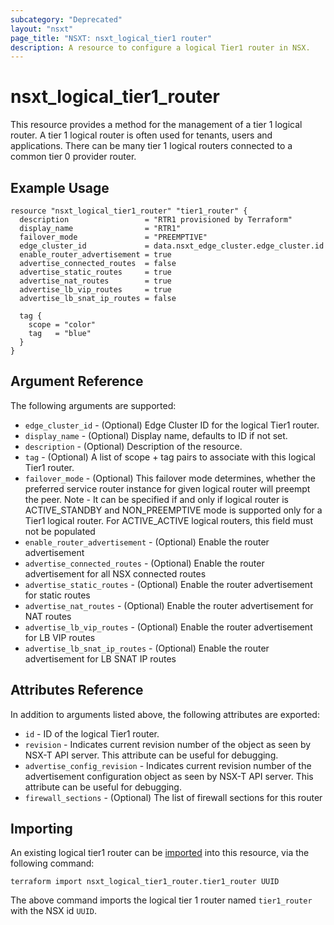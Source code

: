 ```yaml
---
subcategory: "Deprecated"
layout: "nsxt"
page_title: "NSXT: nsxt_logical_tier1 router"
description: A resource to configure a logical Tier1 router in NSX.
---
```


# nsxt_logical_tier1_router

This resource provides a method for the management of a tier 1 logical router. A tier 1 logical router is often used for tenants, users and applications. There can be many tier 1 logical routers connected to a common tier 0 provider router.

## Example Usage

```hcl
resource "nsxt_logical_tier1_router" "tier1_router" {
  description                 = "RTR1 provisioned by Terraform"
  display_name                = "RTR1"
  failover_mode               = "PREEMPTIVE"
  edge_cluster_id             = data.nsxt_edge_cluster.edge_cluster.id
  enable_router_advertisement = true
  advertise_connected_routes  = false
  advertise_static_routes     = true
  advertise_nat_routes        = true
  advertise_lb_vip_routes     = true
  advertise_lb_snat_ip_routes = false

  tag {
    scope = "color"
    tag   = "blue"
  }
}
```

## Argument Reference

The following arguments are supported:

* `edge_cluster_id` - (Optional) Edge Cluster ID for the logical Tier1 router.
* `display_name` - (Optional) Display name, defaults to ID if not set.
* `description` - (Optional) Description of the resource.
* `tag` - (Optional) A list of scope + tag pairs to associate with this logical Tier1 router.
* `failover_mode` - (Optional) This failover mode determines, whether the preferred service router instance for given logical router will preempt the peer. Note - It can be specified if and only if logical router is ACTIVE_STANDBY and NON_PREEMPTIVE mode is supported only for a Tier1 logical router. For ACTIVE_ACTIVE logical routers, this field must not be populated
* `enable_router_advertisement` - (Optional) Enable the router advertisement
* `advertise_connected_routes` - (Optional) Enable the router advertisement for all NSX connected routes
* `advertise_static_routes` - (Optional) Enable the router advertisement for static routes
* `advertise_nat_routes` - (Optional) Enable the router advertisement for NAT routes
* `advertise_lb_vip_routes` - (Optional) Enable the router advertisement for LB VIP routes
* `advertise_lb_snat_ip_routes` - (Optional) Enable the router advertisement for LB SNAT IP routes

## Attributes Reference

In addition to arguments listed above, the following attributes are exported:

* `id` - ID of the logical Tier1 router.
* `revision` - Indicates current revision number of the object as seen by NSX-T API server. This attribute can be useful for debugging.
* `advertise_config_revision` - Indicates current revision number of the advertisement configuration object as seen by NSX-T API server. This attribute can be useful for debugging.
* `firewall_sections` - (Optional) The list of firewall sections for this router

## Importing

An existing logical tier1 router can be [imported][docs-import] into this resource, via the following command:

[docs-import]: https://www.terraform.io/cli/import

```
terraform import nsxt_logical_tier1_router.tier1_router UUID
```

The above command imports the logical tier 1 router named `tier1_router` with the NSX id `UUID`.
